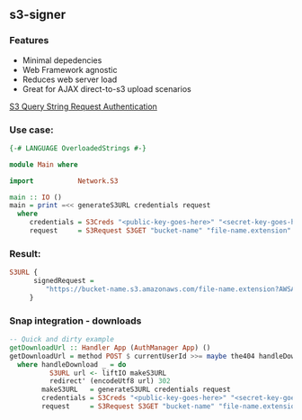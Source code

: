## s3-signer

### Features
 - Minimal depedencies
 - Web Framework agnostic
 - Reduces web server load
 - Great for AJAX direct-to-s3 upload scenarios

[S3 Query String Request Authentication](http://docs.aws.amazon.com/AmazonS3/latest/dev/RESTAuthentication.html#RESTAuthenticationQueryStringAuth)

### Use case:
```haskell
{-# LANGUAGE OverloadedStrings #-}

module Main where

import           Network.S3

main :: IO ()
main = print =<< generateS3URL credentials request
  where
     credentials = S3Creds "<public-key-goes-here>" "<secret-key-goes-here>"
     request     = S3Request S3GET "bucket-name" "file-name.extension" 3
```
### Result:
```haskell
S3URL {
      signedRequest =
         "https://bucket-name.s3.amazonaws.com/file-name.extension?AWSAccessKeyId=<public-key-goes-here>&Expires=1402346638&Signature=1XraY%2Bhp117I5CTKNKPc6%2BiihRA%3D"
     }
```

### Snap integration - downloads
```haskell
-- Quick and dirty example
getDownloadUrl :: Handler App (AuthManager App) ()
getDownloadUrl = method POST $ currentUserId >>= maybe the404 handleDownload
  where handleDownload _ = do
          S3URL url <- liftIO makeS3URL 
          redirect' (encodeUtf8 url) 302
        makeS3URL   = generateS3URL credentials request
        credentials = S3Creds "<public-key-goes-here>" "<secret-key-goes-here>"
        request     = S3Request S3GET "bucket-name" "file-name.extension" 3
```
